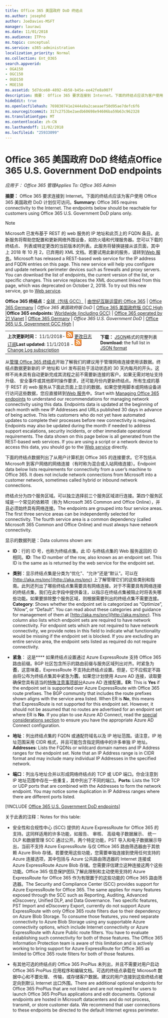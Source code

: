 ```yaml
---
title: Office 365 美国政府 DoD 终结点
ms.author: josephd
author: JoeDavies-MSFT
manager: laurawi
ms.date: 11/01/2018
ms.audience: ITPro
ms.topic: conceptual
ms.service: o365-administration
localization_priority: Normal
ms.collection: Ent_O365
search.appverid:
- OGA150
- OGC150
- OGD150
- MOE150
ms.assetid: 5d7dce60-4892-4b58-b45e-ee42fe8a907f
description: 摘要： Office 365 要求连接到 Internet。下面的终结点应该为客户使用 Office 365 美国政府 DoD 计划仅可访问。
hideEdit: true
ms.openlocfilehash: 769830741e2444a9a2caeaaef50d95ae7defc6f6
ms.sourcegitcommit: 317c2753be2aedb60698e94606ba59b63c962328
ms.translationtype: MT
ms.contentlocale: zh-CN
ms.lasthandoff: 11/02/2018
ms.locfileid: "25933099"
---
```

# <a name="office-365-us-government-dod-endpoints"></a><span data-ttu-id="c28a6-104">Office 365 美国政府 DoD 终结点</span><span class="sxs-lookup"><span data-stu-id="c28a6-104">Office 365 U.S. Government DoD endpoints</span></span>

<span data-ttu-id="c28a6-105">*应用于： Office 365 管理*</span><span class="sxs-lookup"><span data-stu-id="c28a6-105">*Applies To: Office 365 Admin*</span></span>

 <span data-ttu-id="c28a6-p102">**摘要：** Office 365 要求连接到 Internet。下面的终结点应该为客户使用 Office 365 美国政府 DoD 计划仅可访问。</span><span class="sxs-lookup"><span data-stu-id="c28a6-p102">**Summary:** Office 365 requires connectivity to the Internet. The endpoints below should be reachable for customers using Office 365 U.S. Government DoD plans only.</span></span>
  
> [!NOTE]
> <span data-ttu-id="c28a6-p103">Microsoft 已发布基于 REST 的 web 服务的 IP 地址和此页上的 FQDN 条目。此新服务将帮助您配置和更新网络外围设备，如防火墙和代理服务器。您可以下载的终结点、 列表或特定更改的当前版本的列表。此服务将替换链接从该页面，其中上 2018 年 10 月 2，已弃用的 XML 文档。若要试用此新的服务，请转到[Web 服务](office-365-ip-web-service.md)。</span><span class="sxs-lookup"><span data-stu-id="c28a6-p103">Microsoft has released a REST-based web service for the IP address and FQDN entries on this page. This new service will help you configure and update network perimeter devices such as firewalls and proxy servers. You can download the list of endpoints, the current version of the list, or specific changes. This service replaces the XML document linked from this page, which was deprecated on October 2, 2018. To try out this new service, go to [Web service](office-365-ip-web-service.md).</span></span>
  
 <span data-ttu-id="c28a6-113">**Office 365 终结点：**[全球（包括 GCC）](urls-and-ip-address-ranges.md) | [由世纪互联运营的 Office 365](urls-and-ip-address-ranges-21vianet.md)  | [Office 365 Germany](office-365-germany-endpoints.md) | *Office 365 美国政府版 DoD* | [Office 365 美国政府版 GCC High](office-365-u-s-government-gcc-high-endpoints.md) |</span><span class="sxs-lookup"><span data-stu-id="c28a6-113">**Office 365 endpoints:** [Worldwide (including GCC)](urls-and-ip-address-ranges.md) | [Office 365 operated by 21 Vianet](urls-and-ip-address-ranges-21vianet.md)  | [Office 365 Germany](office-365-germany-endpoints.md) | *Office 365 U.S. Government DoD* | [Office 365 U.S. Government GCC High](office-365-u-s-government-gcc-high-endpoints.md) |</span></span>
  
|||
|:-----|:-----|
|<span data-ttu-id="c28a6-114">**上次更新时间：** 11/1/2018- ![RSS](media/5dc6bb29-25db-4f44-9580-77c735492c4b.png) [更改日志订阅](https://endpoints.office.com/version/USGOVDoD?allversions=true&format=rss&clientrequestid=b10c5ed1-bad1-445f-b386-b919946339a7)</span><span class="sxs-lookup"><span data-stu-id="c28a6-114">**Last updated:** 11/1/2018 - ![RSS](media/5dc6bb29-25db-4f44-9580-77c735492c4b.png) [Change Log subscription](https://endpoints.office.com/version/USGOVDoD?allversions=true&format=rss&clientrequestid=b10c5ed1-bad1-445f-b386-b919946339a7)</span></span> <br/> |<span data-ttu-id="c28a6-115">**下载：** [JSON](https://endpoints.office.com/endpoints/USGOVDoD?clientrequestid=b10c5ed1-bad1-445f-b386-b919946339a7)格式的完整列表</span><span class="sxs-lookup"><span data-stu-id="c28a6-115">**Download:** the full list in [JSON format](https://endpoints.office.com/endpoints/USGOVDoD?clientrequestid=b10c5ed1-bad1-445f-b386-b919946339a7)</span></span> <br/> |
   
 <span data-ttu-id="c28a6-p104">从[管理 Office 365 终结点](managing-office-365-endpoints.md)开始了解我们的建议用于管理网络连接使用该数据。终结点数据更新新的 IP 地址和 Url 发布前处于活动状态的 30 天内每月的开头。这样不尚未具有自动更新完成其流程之前不需要新连接的客户。如果无需对地址支持升级、 安全事件或其他即时操作要求，还可能月份内更新终结点。所有生成的基于 REST 的 web 服务从下面此页面上显示的数据。如果您使用脚本或网络设备进行访问这些数据，您应直接转到[Web 服务](office-365-ip-web-service.md)中。</span><span class="sxs-lookup"><span data-stu-id="c28a6-p104">Start with [Managing Office 365 endpoints](managing-office-365-endpoints.md) to understand our recommendations for managing network connectivity using this data. Endpoints data is updated at the beginning of each month with new IP Addresses and URLs published 30 days in advance of being active. This lets customers who do not yet have automated updates to complete their processes before new connectivity is required. Endpoints may also be updated during the month if needed to address support escalations, security incidents, or other immediate operational requirements. The data shown on this page below is all generated from the REST-based web services. If you are using a script or a network device to access this data, you should go to the [Web service](office-365-ip-web-service.md) directly.</span></span>

<span data-ttu-id="c28a6-p105">下面的终结点数据列出了从用户计算机到 Office 365 的连接要求。它不包括从 Microsoft 到客户网络的网络连接（有时称为混合或入站网络连接）。</span><span class="sxs-lookup"><span data-stu-id="c28a6-p105">Endpoint data below lists requirements for connectivity from a user’s machine to Office 365. It does not include network connections from Microsoft into a customer network, sometimes called hybrid or inbound network connections.</span></span>

<span data-ttu-id="c28a6-p106">终结点分为四个服务区域。可以独立选择前三个服务区域进行连接。第四个服务区域是一个常见的依赖项（称为 Microsoft 365 Common and Office Online），并且必须始终具有网络连接。</span><span class="sxs-lookup"><span data-stu-id="c28a6-p106">The endpoints are grouped into four service areas. The first three service areas can be independently selected for connectivity. The fourth service area is a common dependency (called Microsoft 365 Common and Office Online) and must always have network connectivity.</span></span>

<span data-ttu-id="c28a6-127">显示的数据列是：</span><span class="sxs-lookup"><span data-stu-id="c28a6-127">Data columns shown are:</span></span>

- <span data-ttu-id="c28a6-p107">**ID**：行的 ID 号，也称为终结点集。此 ID 与终结点集的 Web 服务返回的 ID 相同。</span><span class="sxs-lookup"><span data-stu-id="c28a6-p107">**ID**: The ID number of the row, also known as an endpoint set. This ID is the same as is returned by the web service for the endpoint set.</span></span>

- <span data-ttu-id="c28a6-p108">**类别**：显示终结点集是分类为“优化”、“允许”还是“默认”。可以在 [http://aka.ms/pnc](http://aka.ms/pnc) 上了解管理它们的这些类别和指南。此列还列出了哪些终结点集需要具有网络连接。对于不需要具有网络连接的终结点集，我们在此字段中提供备注，以指示在终结点集被阻止时将丢失哪些功能。如果要排除整个服务区域，则根据需要列出的终结点集不需要连接。</span><span class="sxs-lookup"><span data-stu-id="c28a6-p108">**Category**: Shows whether the endpoint set is categorized as “Optimize”, “Allow”, or “Default”. You can read about these categories and guidance for management of them at [http://aka.ms/pnc](http://aka.ms/pnc). This column also lists which endpoint sets are required to have network connectivity. For endpoint sets which are not required to have network connectivity, we provide notes in this field to indicate what functionality would be missing if the endpoint set is blocked. If you are excluding an entire service area, the endpoint sets listed as required do not require connectivity.</span></span>

- <span data-ttu-id="c28a6-p109">**紧急**： 这是\*\*\*\* 如果终结点设置通过 Azure ExpressRoute 支持 Office 365 路由前缀。BGP 社区包含所示的路由前缀与服务区域列出对齐。时紧急为**否**，这意味着，ExpressRoute 不支持此终结点设置。但是，它不应假定不路由将公布为终结点集其中紧急为**否**。如果您计划使用 Azure AD 连接，读取要确保您具有适当的[特殊注意事项部分](https://docs.microsoft.com/azure/active-directory/connect/active-directory-AADconnect-instances#microsoft-azure-government-cloud)Azure AD 连接配置。</span><span class="sxs-lookup"><span data-stu-id="c28a6-p109">**ER**: This is **Yes** if the endpoint set is supported over Azure ExpressRoute with Office 365 route prefixes. The BGP community that includes the route prefixes shown aligns with the service area listed. When ER is **No**, this means that ExpressRoute is not supported for this endpoint set. However, it should not be assumed that no routes are advertised for an endpoint set where ER is **No**. If you plan to use Azure AD Connect, read the [special considerations section](https://docs.microsoft.com/azure/active-directory/connect/active-directory-AADconnect-instances#microsoft-azure-government-cloud) to ensure you have the appropriate Azure AD Connect configuration.</span></span>

- <span data-ttu-id="c28a6-p110">**地址**：列出终结点集的 FQDN 或通配符域名以及 IP 地址范围。请注意，IP 地址范围采用 CIDR 格式，并且可能包含指定网络中的许多单独 IP 地址。</span><span class="sxs-lookup"><span data-stu-id="c28a6-p110">**Addresses**: Lists the FQDNs or wildcard domain names and IP Address ranges for the endpoint set. Note that an IP Address range is in CIDR format and may include many individual IP Addresses in the specified network.</span></span>
 
- <span data-ttu-id="c28a6-p111">**端口**：列出与地址合并以形成网络终结点的 TCP 或 UDP 端口。你会注意到 IP 地址范围中存在一些重复，其中列出了不同的端口。</span><span class="sxs-lookup"><span data-stu-id="c28a6-p111">**Ports**: Lists the TCP or UDP ports that are combined with the Addresses to form the network endpoint. You may notice some duplication in IP Address ranges where there are different ports listed.</span></span>
 
[!INCLUDE [Office 365 U.S. Government DoD endpoints](./includes/office-365-u.s.-government-dod-endpoints.md)]
  
<span data-ttu-id="c28a6-144">关于此表的注释：</span><span class="sxs-lookup"><span data-stu-id="c28a6-144">Notes for this table:</span></span>

- <span data-ttu-id="c28a6-p112">安全性和合规性中心 (SCC) 提供的 Azure ExpressRoute for Office 365 的支持。这同样适用的许多功能，如报告、 审核、 高级电子数据展示、 统一 DLP 和数据管理 SCC 通过公开。两个特定功能，PST 导入和电子数据展示导出，当前不支持 Azure ExpressRoute 与仅 Office 365 路由筛选器由于其依赖 Azure Blob 存储。若要使用这些功能，您需要单独连接到使用任何支持的 Azure 连接选项，其中包括与 Azure 公共路由筛选器的 Internet 连接或 Azure ExpressRoute Azure Blob 存储。您需要评估建立这种连接这两个这些功能。Office 365 信息保护团队了解此限制和主动使用支持的 Azure ExpressRoute for Office 365 作为有限置于的这些功能的 Office 365 路由筛选器。</span><span class="sxs-lookup"><span data-stu-id="c28a6-p112">The Security and Compliance Center (SCC) provides support for Azure ExpressRoute for Office 365. The same applies for many features exposed through the SCC such as Reporting, Auditing, Advanced eDiscovery, Unified DLP, and Data Governance. Two specific features, PST Import and eDiscovery Export, currently do not support Azure ExpressRoute with only Office 365 route filters due to their dependency on Azure Blob Storage. To consume those features, you need separate connectivity to Azure Blob Storage using any supportable Azure connectivity options, which include Internet connectivity or Azure ExpressRoute with Azure Public route filters. You have to evaluate establishing such connectivity for both of those features. The Office 365 Information Protection team is aware of this limitation and is actively working to bring support for Azure ExpressRoute for Office 365 as limited to Office 365 route filters for both of those features.</span></span>

- <span data-ttu-id="c28a6-p113">有其他可选的终结点的 Office 365 ProPlus 未列出，并且不需要对用户启动 Office 365 ProPlus 应用程序和编辑文档。可选的终结点承载在 Microsoft 数据中心和不要处理、 传输，或存储客户数据。建议的用户连接到这些终结点被定向到默认 Internet 出口外围。</span><span class="sxs-lookup"><span data-stu-id="c28a6-p113">There are additional optional endpoints for Office 365 ProPlus that are not listed and are not required for users to launch Office 365 ProPlus applications and edit documents. Optional endpoints are hosted in Microsoft datacenters and do not process, transmit, or store customer data. We recommend that user connections to these endpoints be directed to the default Internet egress perimeter.</span></span>
